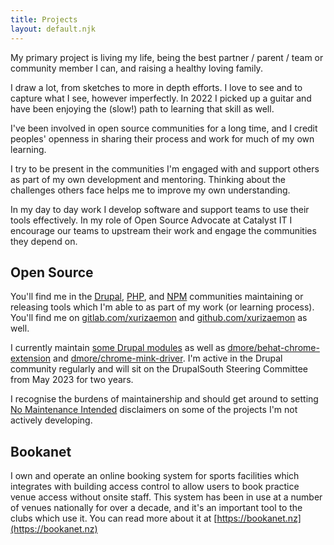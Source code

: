 ```yaml
---
title: Projects
layout: default.njk
---
```

My primary project is living my life, being the best partner / parent / team or community member I can, and raising a healthy loving family.

I draw a lot, from sketches to more in depth efforts. I love to see and to capture what I see, however imperfectly. In 2022 I picked up a guitar and have been enjoying the (slow!) path to learning that skill as well.

I've been involved in open source communities for a long time, and I credit peoples' openness in sharing their process and work for much of my own learning.

I try to be present in the communities I'm engaged with and support others as part of my own development and mentoring. Thinking about the challenges others face helps me to improve my own understanding.

In my day to day work I develop software and support teams to use their tools effectively. In my role of Open Source Advocate at Catalyst IT I encourage our teams to upstream their work and engage the communities they depend on.

## Open Source

You'll find me in the [Drupal](https://www.drupal.org/u/xurizaemon), [PHP](https://packagist.org/users/xurizaemon/), and [NPM](https://www.npmjs.com/~xurizaemon) communities maintaining or releasing tools which I'm able to as part of my work (or learning process). You'll find me on [gitlab.com/xurizaemon](https://gitlab.com/xurizaemon) and [github.com/xurizaemon](https://github.com/xurizaemon) as well.

I currently maintain [some Drupal modules](https://www.drupal.org/u/xurizaemon) as well as [dmore/behat-chrome-extension](https://packagist.org/packages/dmore/behat-chrome-extension) and [dmore/chrome-mink-driver](https://packagist.org/packages/dmore/chrome-mink-driver). I'm active in the Drupal community regularly and will sit on the DrupalSouth Steering Committee from May 2023 for two years.

I recognise the burdens of maintainership and should get around to setting [No Maintenance Intended](http://unmaintained.tech/) disclaimers on some of the projects I'm not actively developing.

## Bookanet

I own and operate an online booking system for sports facilities which integrates with building access control to allow users to book practice venue access without onsite staff. This system has been in use at a number of venues nationally for over a decade, and it's an important tool to the clubs which use it. You can read more about it at [https://bookanet.nz](https://bookanet.nz)
